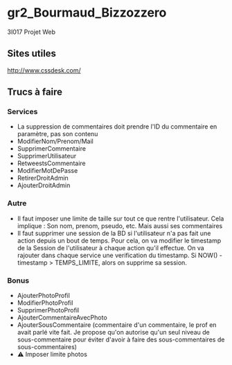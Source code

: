 # gr2_Bourmaud_Bizzozzero
3I017 Projet Web

## Sites utiles
http://www.cssdesk.com/

## Trucs à faire

### Services
* La suppression de commentaires doit prendre l'ID du commentaire en paramètre, pas son contenu
* ModifierNom/Prenom/Mail
* SupprimerCommentaire
* SupprimerUtilisateur
* RetweestsCommentaire
* ModifierMotDePasse
* RetirerDroitAdmin
* AjouterDroitAdmin

### Autre
* Il faut imposer une limite de taille sur tout ce que rentre l'utilisateur. Cela implique : Son nom, prenom, pseudo, etc. Mais aussi ses commentaires
* Il faut supprimer une session de la BD si l'utilisateur n'a pas fait une action depuis un bout de temps. Pour cela, on va modifier le timestamp de la Session de l'utilisateur à chaque action qu'il effectue. On va rajouter dans chaque service une verification du timestamp. Si NOW() - timestamp > TEMPS_LIMITE, alors on supprime sa session.

### Bonus
* AjouterPhotoProfil
* ModifierPhotoProfil
* SupprimerPhotoProfil
* AjouterCommentaireAvecPhoto
* AjouterSousCommentaire (commentaire d'un commentaire, le prof en avait parlé vite fait. Je propose qu'on autorise qu'un seul niveau de sous-commentaire pour éviter d'avoir à faire des sous-commentaires de sous-commentaires)
* ⚠️️ Imposer limite photos
